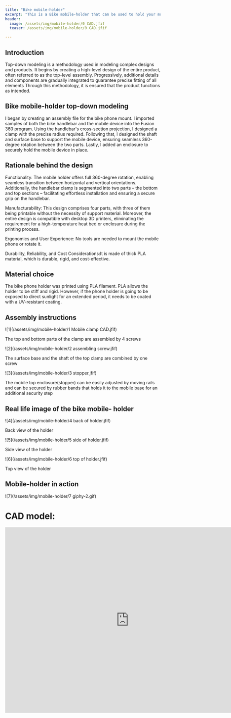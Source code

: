 ```yaml
---
title: "Bike mobile-holder"
excerpt: "This is a Bike mobile-holder that can be used to hold your mobile in place on your bike"
header:
  image: /assets/img/mobile-holder/0 CAD.jfif
  teaser: /assets/img/mobile-holder/0 CAD.jfif

---
```


## Introduction

Top-down modeling is a methodology used in modeling complex designs and products. 
It begins by creating a high-level design of the entire product, often referred to as the top-level assembly.
Progressively, additional details and components are gradually integrated to guarantee precise fitting of all elements 
Through this methodology, it is ensured that the product functions as intended.


## Bike mobile-holder top-down modeling

I began by creating an assembly file for the bike phone mount. I imported samples of both the bike handlebar and the mobile device into the Fusion 360 program. Using the handlebar's cross-section projection, I designed a clamp with the precise radius required. Following that, I designed the shaft and surface base to support the mobile device, ensuring seamless 360-degree rotation between the two parts. Lastly, I added an enclosure to securely hold the mobile device in place.


## Rationale behind the design
Functionality: The mobile holder offers full 360-degree rotation, enabling seamless transition between horizontal and vertical orientations. Additionally, the handlebar clamp is segmented into two parts – the bottom and top sections – facilitating effortless installation and ensuring a secure grip on the handlebar.

Manufacturability: This design comprises four parts, with three of them being printable without the necessity of support material. Moreover, the entire design is compatible with desktop 3D printers, eliminating the requirement for a high-temperature heat bed or enclosure during the printing process.

Ergonomics and User Experience: No tools are needed to mount the mobile phone or rotate it.

Durability, Reliability, and Cost Considerations:It is made of thick PLA material, which is durable, rigid, and cost-effective.

                                                        

## Material choice 
The bike phone holder was printed using PLA filament. PLA allows the holder to be stiff and rigid. 
However, if the phone holder is going to be exposed to direct sunlight for an extended period, it needs to be coated with a UV-resistant coating. 


## Assembly instructions
    
![1](/assets/img/mobile-holder/1 Mobile clamp CAD.jfif)
    
The top and bottom parts of the clamp are assembled by 4 screws
    
![2](/assets/img/mobile-holder/2 assembling screw.jfif)
    
The surface base and the shaft of the top clamp are combined by one screw 
    
![3](/assets/img/mobile-holder/3 stopper.jfif)
    
The mobile top enclosure(stopper) can be easily adjusted by moving rails and can be secured by rubber bands that holds it to the mobile base for an additional security step 




## Real life image of the bike mobile- holder

![4](/assets/img/mobile-holder/4 back of holder.jfif)

Back view of the holder

![5](/assets/img/mobile-holder/5 side of holder.jfif)

Side view of the holder

![6](/assets/img/mobile-holder/6 top of holder.jfif)

Top view of the holder

## Mobile-holder in action

![7](/assets/img/mobile-holder/7 giphy-2.gif)



 


# CAD model:
<iframe src="https://vanderbilt643.autodesk360.com/shares/public/SH512d4QTec90decfa6e38595d6482b5c1f6?mode=embed" width="800" height="600" allowfullscreen="true" webkitallowfullscreen="true" mozallowfullscreen="true"  frameborder="0"></iframe>
